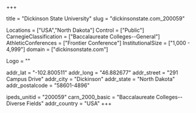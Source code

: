 
+++

title = "Dickinson State University"
slug = "dickinsonstate.com_200059"

Locations = ["USA","North Dakota"]
Control = ["Public"]
CarnegieClassification = ["Baccalaureate Colleges--General"]
AthleticConferences = ["Frontier Conference"]
InstitutionalSize = ["1,000 - 4,999"]
domain = ["dickinsonstate.com"]

Logo = ""

addr_lat = "-102.800511"
addr_long = "46.882677"
addr_street = "291 Campus Drive"
addr_city = "Dickinson"
addr_state = "North Dakota"
addr_postalcode = "58601-4896"

ipeds_unitid = "200059"
carn_2000_basic = "Baccalaureate Colleges--Diverse Fields"
addr_country = "USA"
+++
    
